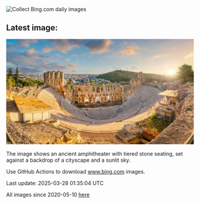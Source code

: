 ![Collect Bing.com daily images](https://github.com/counter2015/bing-daily-images/workflows/Collect%20Bing.com%20daily%20images/badge.svg)
## Latest image:
![](images/OdeonAthens.jpg)

The image shows an ancient amphitheater with tiered stone seating, set against a backdrop of a cityscape and a sunlit sky.

Use GitHub Actions to download www.bing.com images.

Last update: 2025-03-28 01:35:04 UTC

All images since 2020-05-10 [here](https://github.com/counter2015/bing-daily-images/tree/master/images)
